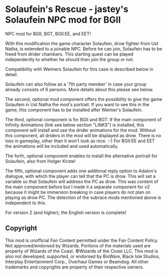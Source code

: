 # Solaufein's Rescue - jastey's Solaufein NPC mod for BGII
NPC mod for BGII, BGT, BGII:EE, and EET!

With this modification the game character Solaufein, drow fighter from Ust Natha, is extended to a joinable NPC. Before he can join, Solaufein has to be freed from drider chambers. This starting quest can be played independently to whether he should then join the group or not.
 
Compatibility with Weimers Solaufein for this case is described below in detail.

Solaufein can also follow as a '7th party member' in case your group already consists of 6 persons. More details about this please see below.

The second, optional mod component offers the possibility to give the game Solaufein in Ust Natha the mod's portrait. If you want to see this in the game, this component has to be installed after Weimer's Solaufein.

The third, optional component is for BGII and BGT: If the main component of Infinity Animations (link see below section "LINKS") is installed, this component will install and use the drider animations for the mod. 
Without this component, all driders in the mod will be displayed as drow. There is no loss in gameplay, other than it won't look as nice. :-) 
For BGII:EE and EET the animations will be included and used automatically.

The forth, optional component enables to install the alternative portrait for Solaufein, also from Holger Kirste!

The fifth, optional component adds one additonal reply option to Adalon's dialogue, with which the player can tell that the PC is drow. This will set a variable so that Solaufein will address the PC as drow. This was content of the main component before but I made it a separate component for v2 because it might be immersion breaking in case players do not plan on playing as drow PC. The detection of the subrace mods mentioned above is independent to this.


For version 2 (and higher), the English version is complete!


## Copyright
This mod is unofficial Fan Content permitted under the Fan Content Policy. Not approved/endorsed by Wizards. Portions of the materials used are property of Wizards of the Coast. ©Wizards of the Coast LLC. This mod is also not developed, supported, or endorsed by BioWare, Black Isle Studios, Interplay Entertainment Corp., Overhaul Games or Beamdog. All other trademarks and copyrights are property of their respective owners. 
